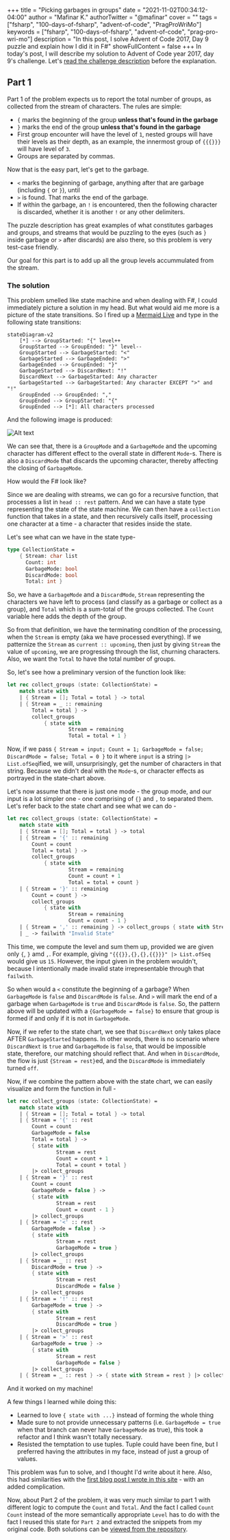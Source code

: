 +++
title = "Picking garbages in groups"
date = "2021-11-02T00:34:12-04:00"
author = "Mafinar K."
authorTwitter = "@mafinar"
cover = ""
tags = ["fsharp", "100-days-of-fsharp", "advent-of-code", "PragProWriMo"]
keywords = ["fsharp", "100-days-of-fsharp", "advent-of-code", "prag-pro-wri-mo"]
description = "In this post, I solve Advent of Code 2017, Day 9 puzzle and explain how I did it in F#"
showFullContent = false
+++
In today's post, I will describe my solution to Advent of Code year 2017, day 9's challenge. Let's [read the challenge description](https://adventofcode.com/2017/day/9) before the explanation.

## Part 1

Part 1 of the problem expects us to report the total number of groups, as collected from the stream of characters. The rules are simple:

* `{` marks the beginning of the group **unless that's found in the garbage**
* `}` marks the end of the group **unless that's found in the garbage**
* First group encounter will have the level of `1`, nested groups will have their levels as their depth, as an example, the innermost group of `{{{}}}` will have level of `3`.
* Groups are separated by commas.

Now that is the easy part, let's get to the garbage.

* `<` marks the beginning of garbage, anything after that are garbage (including `{` or `}`), until
* `>` is found. That marks the end of the garbage.
* If within the garbage, an `!` is encountered, then the following character is discarded, whether it is another `!` or any other delimiters.

The puzzle description has great examples of what constitutes garbages and groups, and streams that would be puzzling to the eyes (such as `}` inside garbage or `>` after discards) are also there, so this problem is very test-case friendly.

Our goal for this part is to add up all the group levels accummulated from the stream.

### The solution

This problem smelled like state machine and when dealing with F#, I could immediately picture a solution in my head. But what would aid me more is a picture of the state transitions. So I fired up a [Mermaid Live](https://mermaid.live/) and type in the following state transitions:

```
stateDiagram-v2
    [*] --> GroupStarted: "{" level++
    GroupStarted --> GroupEnded: "}" level--
    GroupStarted --> GarbageStarted: "<"
    GarbageStarted --> GarbageEnded: ">"
    GarbageEnded --> GroupEnded: "}"
    GarbageStarted --> DiscardNext: "!"
    DiscardNext --> GarbageStarted: Any character
    GarbageStarted --> GarbageStarted: Any character EXCEPT ">" and "!"
    GroupEnded --> GroupEnded: ","
    GroupEnded --> GroupStarted: "{"
    GroupEnded --> [*]: All characters processed
```

And the following image is produced:

![Alt text](/state-chart.png "State Machine")

We can see that, there is a `GroupMode` and a `GarbageMode` and the upcoming character has different effect to the overall state in different `Mode`-s. There is also a `DiscardMode` that discards the upcoming character, thereby affecting the closing of `GarbageMode`.

How would the F# look like?

Since we are dealing with streams, we can go for a recursive function, that processes a list in `head :: rest` pattern. And we can have a state type representing the state of the state machine. We can then have a `collection` function that takes in a state, and then recursively calls itself, processing one character at a time - a character that resides inside the state.

Let's see what can we have in the state type-

```fsharp
type CollectionState =
    { Stream: char list
      Count: int
      GarbageMode: bool
      DiscardMode: bool
      Total: int }
```

So, we have a `GarbageMode` and a `DiscardMode`, `Stream` representing the characters we have left to process (and classify as a garbage or collect as a group), and `Total` which is a sum-total of the groups collected. The `Count` variable here adds the depth of the group.

So from that definition, we have the terminating condition of the processing, when the `Stream` is empty (aka we have processed everything). If we patternize the `Stream` as `current :: upcoming`, then just by giving `Stream` the value of `upcoming`, we are progressing through the list, churning characters. Also, we want the `Total` to have the total number of groups.

So, let's see how a preliminary version of the function look like:

```fsharp
let rec collect_groups (state: CollectionState) =
    match state with
    | { Stream = []; Total = total } -> total
    | { Stream = _ :: remaining
        Total = total } ->
        collect_groups
            { state with
                    Stream = remaining
                    Total = total + 1 }
```

Now, if we pass `{ Stream = input; Count = 1; GarbageMode = false; DiscardMode = false; Total = 0 }` to it where `input` is a string `|> List.ofSeq`ified, we will, unsurprisingly, get the number of characters in that string. Because we didn't deal with the `Mode`-s, or character effects as portrayed in the state-chart above.

Let's now assume that there is just one mode - the group mode, and our input is a lot simpler one - one comprising of `{}` and `,` to separated them. Let's refer back to the state chart and see what we can do - 

```fsharp
let rec collect_groups (state: CollectionState) =
    match state with
    | { Stream = []; Total = total } -> total
    | { Stream = '{' :: remaining
        Count = count
        Total = total } ->
        collect_groups
            { state with
                    Stream = remaining
                    Count = count + 1
                    Total = total + count }
    | { Stream = '}' :: remaining
        Count = count } ->
        collect_groups
            { state with
                    Stream = remaining
                    Count = count - 1 }
    | { Stream = ',' :: remaining } -> collect_groups { state with Stream = remaining }
    | _ -> failwith "Invalid State"
```

This time, we compute the level and sum them up, provided we are given only `{`, `}` amd `,`. For example, giving `"{{{}},{},{},{{}}}" |> List.ofSeq` would give us `15`. However, the input given in the problem wouldn't, because I intentionally made invalid state irrepresentable through that `failwith`.

So when would a `<` constitute the beginning of a garbage? When `GarbageMode` is `false` and `DiscardMode` is `false`. And `>` will mark the end of a garbage when `GarbageMode` is `true` and `DiscardMode` is `false`. So, the pattern above will be updated with a `{GarbageMode = false}` to ensure that group is formed if and only if it is not in `GarbageMode`.

Now, if we refer to the state chart, we see that `DiscardNext` only takes place AFTER `GarbageStarted` happens. In other words, there is no scenario where `DiscardNext` is `true` and `GarbageMode` is `false`, that would be impossible state, therefore, our matching should reflect that. And when in `DiscardMode`, the flow is just `{Stream = rest}`ed, and the `DiscardMode` is immediately turned `off`.

Now, if we combine the pattern above with the state chart, we can easily visualize and form the function in full - 

```fsharp
let rec collect_groups (state: CollectionState) =
    match state with
    | { Stream = []; Total = total } -> total
    | { Stream = '{' :: rest
        Count = count
        GarbageMode = false
        Total = total } ->
        { state with
                Stream = rest
                Count = count + 1
                Total = count + total }
        |> collect_groups
    | { Stream = '}' :: rest
        Count = count
        GarbageMode = false } ->
        { state with
                Stream = rest
                Count = count - 1 }
        |> collect_groups
    | { Stream = '<' :: rest
        GarbageMode = false } ->
        { state with
                Stream = rest
                GarbageMode = true }
        |> collect_groups
    | { Stream = _ :: rest
        DiscardMode = true } ->
        { state with
                Stream = rest
                DiscardMode = false }
        |> collect_groups
    | { Stream = '!' :: rest
        GarbageMode = true } ->
        { state with
                Stream = rest
                DiscardMode = true }
        |> collect_groups
    | { Stream = '>' :: rest
        GarbageMode = true } ->
        { state with
                Stream = rest
                GarbageMode = false }
        |> collect_groups
    | { Stream = _ :: rest } -> { state with Stream = rest } |> collect_groups
```
And it worked on my machine!

A few things I learned while doing this:

* Learned to love `{ state with ...}` instead of forming the whole thing
* Made sure to not provide unnecessary patterns (i.e. `GarbageMode = true` when that branch can never have `GarbageMode` as true), this took a refactor and I think wasn't totally necessary.
* Resisted the temptation to use tuples. Tuple could have been fine, but I preferred having the attributes in my face, instead of just a group of values.

This problem was fun to solve, and I thought I'd write about it here. Also, this had similarities with the [first blog post I wrote in this site](/posts/many-ways-to-reach-a-floor/) - with an added complication.

Now, about Part 2 of the problem, it was very much similar to part 1 with different logic to compute the `Count` and `Total`. And the fact I called `Count` `Count` instead of the more semantically appropriate `Level` has to do with the fact I reused this state for `Part 2` and extracted the snippets from my original code. Both solutions can be [viewed from the repository](https://github.com/code-shoily/AdventOfCode/blob/master/fsharp/Y17/Year2017Day09.fs). 



